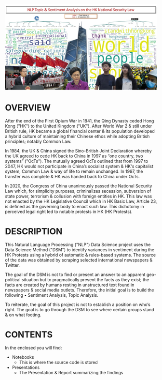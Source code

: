 ![alt text](https://github.com/sobcza11/NLP_HK_Security_Law/blob/main/_supporting/Slide1.JPG)
# OVERVIEW
After the end of the First Opium War in 1841, the Qing Dynasty ceded Hong Kong ("HK") to the United Kingdom ("UK"). After World War 2 & still under British rule, HK became a global financial center & its population developed a hybrid culture of maintaining their Chinese ethos while adopting British principles; notably Common Law.

In 1984, the UK & China signed the Sino-British Joint Declaration whereby the UK agreed to cede HK back to China in 1997 as “one country, two systems” ("OcTs"). The mutually agreed OcTs outlined that from 1997 to 2047, HK would not participate in China’s socialist system & HK's capitalist system, Common Law & way of life to remain unchanged. In 1997, the transfer was complete & HK was handed back to China under OcTs. 

In 2020, the Congress of China unanimously passed the National Security Law which, for simplicity purposes, criminalizes secession, subversion of state power, terrorism & collusion with foreign entities in HK. This law was not enacted by the HK Legislative Council which in HK Basic Law, Article 23, is defined as the governing body to enact such law. This dichotomy in perceived legal right led to notable protests in HK (HK Protests).


# DESCRIPTION
This Natural Language Processing ("NLP") Data Science project uses the Data Science Method ("DSM") to identify variances in sentiment during the HK Protests using a hybrid of automatic & rules-based systems. The source of the data was obtained by scraping selected international newspapers & Twitter. 

The goal of the DSM is not to find or present an answer to an apparent geo-political situation but to pragmatically present the facts as they exist; the facts are created by humans resting in unstructured text found in newspapers & social media outlets. Therefore, the initial goal is to build the following 
   •	Sentiment Analysis, Topic Analysis.

To reiterate, the goal of this project is not to establish a position on who’s right. The goal is to go through the DSM to see where certain groups stand & on what footing.

# CONTENTS
In the enclosed you will find:
   * Notebooks
     * This is where the source code is stored
   * Presentations
     * The Presentation & Report summarizing the findings
